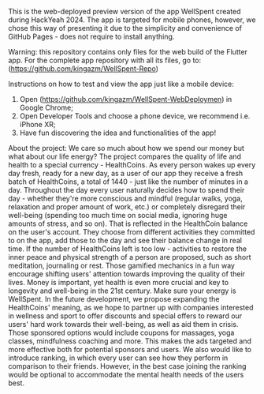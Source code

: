 This is the web-deployed preview version of the app WellSpent created during HackYeah 2024.
The app is targeted for mobile phones, however, we chose this way of presenting it due to the simplicity and convenience of GitHub Pages - does not require to install anything.

Warning: this repository contains only files for the web build of the Flutter app. For the complete app repository with all its files, go to: (https://github.com/kingazm/WellSpent-Repo)

Instructions on how to test and view the app just like a mobile device:
1. Open (https://github.com/kingazm/WellSpent-WebDeploymen) in Google Chrome;
2. Open Developer Tools and choose a phone device, we recommend i.e. iPhone XR;
3. Have fun discovering the idea and functionalities of the app!


About the project:
We care so much about how we spend our money but what about our life energy? 
The project compares the quality of life and health to a special currency - HealthCoins.
As every person wakes up every day fresh, ready for a new day, as a user of our app they receive a fresh batch of HealthCoins, a total of 1440 - just like the number of minutes in a day.
Throughout the day every user naturally decides how to spend their day - whether they're more conscious and mindful (regular walks, yoga, relaxation and proper amount of work, etc.) or completely disregard their well-being (spending too much time on social media, ignoring huge amounts of stress, and so on). That is reflected in the HealthCoin balance on the user's account. They choose from different activities they committed to on the app, add those to the day and see their balance change in real time.
If the number of HealthCoins left is too low - activities to restore the inner peace and physical strength of a person are proposed, such as short meditation, journaling or rest.
Those gamified mechanics in a fun way encourage shifting users' attention towards improving the quality of their lives.
Money is important, yet health is even more crucial and key to longevity and well-being in the 21st century. Make sure your energy is WellSpent.
In the future development, we propose expanding the HealthCoins' meaning, as we hope to partner up with companies interested in wellness and sport to offer discounts and special offers to reward our users' hard work towards their well-being, as well as aid them in crisis. Those sponsored options would include coupons for massages, yoga classes, mindfulness coaching and more. This makes the ads targeted and more effective both for potential sponsors and users. We also would like to introduce ranking, in which every user can see how they perform in comparison to their friends. However, in the best case joining the ranking would be optional to accommodate the mental health needs of the users best.
